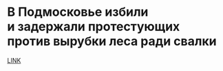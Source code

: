 # В Подмосковье избили и задержали протестующих против вырубки леса ради свалки 



[LINK](https://varlamov.ru/3476702.html)